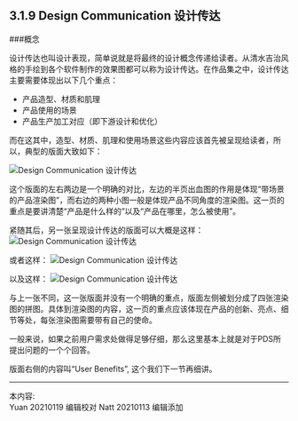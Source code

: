## 3.1.9 Design Communication 设计传达
###概念

设计传达也叫设计表现，简单说就是将最终的设计概念传递给读者。从清水吉治风格的手绘到各个软件制作的效果图都可以称为设计传达。在作品集之中，设计传达主要需要体现出以下几个重点：

* 产品造型、材质和肌理
* 产品使用的场景
* 产品生产加工对应（即下游设计和优化）

而在这其中，造型、材质、肌理和使用场景这些内容应该首先被呈现给读者，所以，典型的版面大致如下：

![Design Communication 设计传达](http://kitpic.makebi.net/2021/id_21.jpg)

这个版面的左右两边是一个明确的对比，左边的半页出血图的作用是体现“带场景的产品渲染图”，而右边的两种小图一般是体现产品不同角度的渲染图。这一页的重点是要讲清楚“产品是什么样的”以及“产品在哪里，怎么被使用”。


紧随其后，另一张呈现设计传达的版面可以大概是这样：
![Design Communication 设计传达](http://kitpic.makebi.net/2021/id_22.jpg)

或者这样：
![Design Communication 设计传达](http://kitpic.makebi.net/2021/id_23.jpg)

以及这样：
![Design Communication 设计传达](http://kitpic.makebi.net/2021/id_24.jpg)

与上一张不同，这一张版面并没有一个明确的重点，版面左侧被划分成了四张渲染图的拼图。具体到渲染图的内容，这一页的重点应该体现在产品的创新、亮点、细节等处，每张渲染图需要带有自己的使命。

一般来说，如果之前用户需求处做得足够仔细，那么这里基本上就是对于PDS所提出问题的一个个回答。

版面右侧的内容叫“User Benefits”, 这个我们下一节再细讲。


---
本内容:  
Yuan 20210119 编辑校对
Natt 20210113 编辑添加
